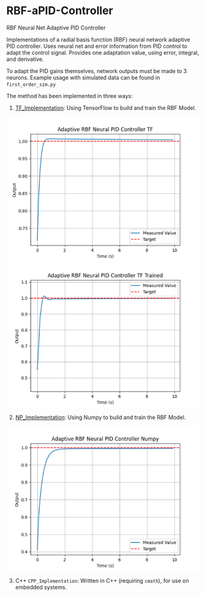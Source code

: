 # RBF-aPID-Controller
RBF Neural Net Adaptive PID Controller

Implementations of a radial basis function (RBF) neural network adaptive PID controller. Uses 
neural net and error information from PID control to adapt the control signal. Provides one 
adaptation value, using error, integral, and derivative. 

To adapt the PID gains themselves, network outputs must be made to 3 neurons. Example usage 
with simulated data can be found in `first_order_sim.py`

The method has been implemented in three ways: 

1. [TF_Implementation](/TF_Implementation/): Using TensorFlow to build and train the RBF Model.

![TensorFlow](images/tf_impl.png "TensorFlow")
![TF_Trained](images/trained.png "TF_Trained")

2. [NP_Implementation](/NP_Implementation/): Using Numpy to build and train the RBF Model.

![Numpy](images/nump_impl.png "Numpy")

3. C++ `CPP_Implementation`: Written in C++ (requiring `cmath`), for use on embedded systems.

